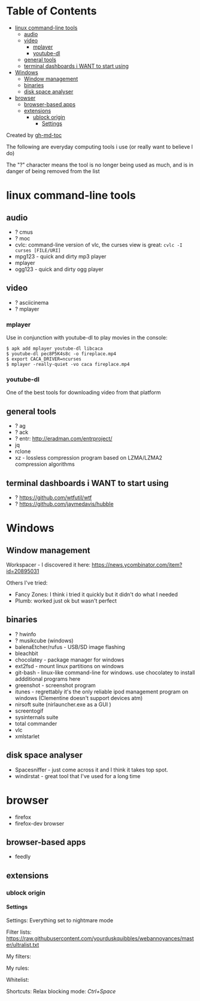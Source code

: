 
Table of Contents
=================

   * [linux command-line tools](#linux-command-line-tools)
      * [audio](#audio)
      * [video](#video)
         * [mplayer](#mplayer)
         * [youtube-dl](#youtube-dl)
      * [general tools](#general-tools)
      * [terminal dashboards i WANT to start using](#terminal-dashboards-i-want-to-start-using)
   * [Windows](#windows)
      * [Window management](#window-management)
      * [binaries](#binaries)
      * [disk space analyser](#disk-space-analyser)
   * [browser](#browser)
      * [browser-based apps](#browser-based-apps)
      * [extensions](#extensions)
         * [ublock origin](#ublock-origin)
            * [Settings](#settings)

Created by [gh-md-toc](https://github.com/ekalinin/github-markdown-toc)



The following are everyday computing tools i use (or really want to believe I do)

The "?" character means the tool is no longer being used as much, and is in
danger of being removed from the list

# linux command-line tools

## audio

- ? cmus
- ? moc
- cvlc: command-line version of vlc, the curses view is great: `cvlc -I curses [FILE/URI]`
- mpg123 - quick and dirty mp3 player
- mplayer
- ogg123 - quick and dirty ogg player

## video

- ? asciicinema
- ? mplayer

### mplayer
Use in conjunction with youtube-dl to play movies in the console:
```
$ apk add mplayer youtube-dl libcaca
$ youtube-dl pec8P5K4s8c -o fireplace.mp4
$ export CACA_DRIVER=ncurses
$ mplayer -really-quiet -vo caca fireplace.mp4
```
### youtube-dl
One of the best tools for downloading video from that platform


## general tools

- ? ag
- ? ack
- ? entr: http://eradman.com/entrproject/
- jq
- rclone
- xz - lossless compression program based on LZMA/LZMA2 compression algorithms

## terminal dashboards i WANT to start using

- ? https://github.com/wtfutil/wtf
- ? https://github.com/jaymedavis/hubble

# Windows
## Window management
Workspacer - I discovered it here: https://news.ycombinator.com/item?id=20895031

Others I've tried:
- Fancy Zones: I think i tried it quickly but it didn't do what I needed
- Plumb: worked just ok but wasn't perfect



## binaries

- ? hwinfo
- ? musikcube (windows)
- balenaEtcher/rufus - USB/SD image flashing
- bleachbit
- chocolatey - package manager for windows
- ext2fsd - mount linux partitions on windows
- git-bash - linux-like command-line for windows. use chocolatey to install addditional programs here
- greenshot - screenshot program
- itunes - regrettably it's the only reliable ipod management program on windows (Clementine doesn't support devices atm)
- nirsoft suite (nirlauncher.exe as a GUI )
- screentogif
- sysinternals suite
- total commander
- vlc
- xmlstarlet

## disk space analyser

- Spacesniffer - just come across it and I think it takes top spot.
- windirstat - great tool that I've used for a long time


# browser

- firefox
- firefox-dev browser

## browser-based apps
- feedly

## extensions
### ublock origin
#### Settings
Settings: Everything set to nightmare mode

Filter lists:
https://raw.githubusercontent.com/yourduskquibbles/webannoyances/master/ultralist.txt

My filters:

My rules:

Whitelist:

Shortcuts: Relax blocking mode: _Ctrl+Space_
